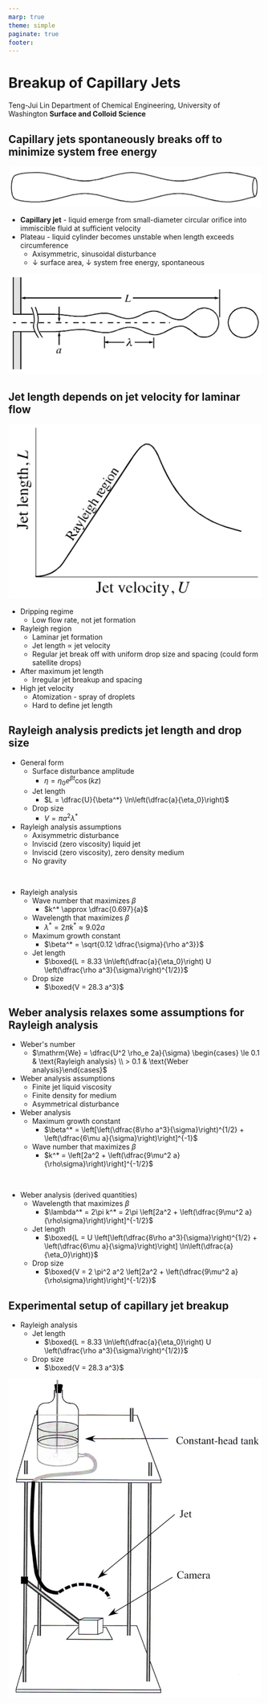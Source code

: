 ```yaml
---
marp: true
theme: simple
paginate: true
footer:
---
```


<!-- headingDivider: 2 -->
<!-- _class: cover -->
# Breakup of Capillary Jets

Teng-Jui Lin
Department of Chemical Engineering, University of Washington
**Surface and Colloid Science**

## Capillary jets spontaneously breaks off to minimize system free energy

![width:600px center](axisymmetric-disturbance.png)

- **Capillary jet** - liquid emerge from small-diameter circular orifice into immiscible fluid at sufficient velocity
- Plateau - liquid cylinder becomes unstable when length exceeds circumference
  - Axisymmetric, sinusoidal disturbance
  - $\downarrow$ surface area, $\downarrow$ system free energy, spontaneous

![height:250px center](jet-breakup.png)

## Jet length depends on jet velocity for laminar flow
<!-- _class: twocol -->
![height:400px center](jet-length-on-velocity.png)

- Dripping regime
  - Low flow rate, not jet formation
- Rayleigh region
  - Laminar jet formation
  - Jet length $\propto$ jet velocity
  - Regular jet break off with uniform drop size and spacing (could form satellite drops)
- After maximum jet length
  - Irregular jet breakup and spacing
- High jet velocity
  - Atomization - spray of droplets
  - Hard to define jet length

## Rayleigh analysis predicts jet length and drop size
<!-- _class: twocol -->
- General form
  - Surface disturbance amplitude
    - $\eta = \eta_0 e^{\beta t} \cos(kz)$
  - Jet length
    - $L = \dfrac{U}{\beta^*} \ln\left(\dfrac{a}{\eta_0}\right)$
  - Drop size
    - $V = \pi a^2 \lambda^*$
- Rayleigh analysis assumptions
  - Axisymmetric disturbance
  - Inviscid (zero viscosity) liquid jet
  - Inviscid (zero viscosity), zero density medium
  - No gravity

&nbsp;

- Rayleigh analysis
  - Wave number that maximizes $\beta$
    - $k^* \approx \dfrac{0.697}{a}$
  - Wavelength that maximizes $\beta$
    - $\lambda^* = 2\pi k^* \approx 9.02a$
  - Maximum growth constant
    - $\beta^* = \sqrt{0.12 \dfrac{\sigma}{\rho a^3}}$
  - Jet length
    - $\boxed{L = 8.33 \ln\left(\dfrac{a}{\eta_0}\right) U \left(\dfrac{\rho a^3}{\sigma}\right)^{1/2}}$
  - Drop size
    - $\boxed{V = 28.3 a^3}$


## Weber analysis relaxes some assumptions for Rayleigh analysis
<!-- _class: twocol -->
- Weber's number
  - $\mathrm{We} = \dfrac{U^2 \rho_e 2a}{\sigma} \begin{cases} \le 0.1 & \text{Rayleigh analysis} \\ > 0.1 & \text{Weber analysis}\end{cases}$
- Weber analysis assumptions
  - Finite jet liquid viscosity
  - Finite density for medium
  - Asymmetrical disturbance
- Weber analysis
  - Maximum growth constant
    - $\beta^* = \left[\left(\dfrac{8\rho a^3}{\sigma}\right)^{1/2} + \left(\dfrac{6\mu a}{\sigma}\right)\right]^{-1}$
  - Wave number that maximizes $\beta$
    - $k^* = \left[2a^2 + \left(\dfrac{9\mu^2 a}{\rho\sigma}\right)\right]^{-1/2}$

&nbsp;

- Weber analysis (derived quantities)
  - Wavelength that maximizes $\beta$
    - $\lambda^* = 2\pi k^* = 2\pi \left[2a^2 + \left(\dfrac{9\mu^2 a}{\rho\sigma}\right)\right]^{-1/2}$
  - Jet length
    - $\boxed{L = U \left[\left(\dfrac{8\rho a^3}{\sigma}\right)^{1/2} + \left(\dfrac{6\mu a}{\sigma}\right)\right] \ln\left(\dfrac{a}{\eta_0}\right)}$
  - Drop size
    - $\boxed{V = 2 \pi^2 a^2 \left[2a^2 + \left(\dfrac{9\mu^2 a}{\rho\sigma}\right)\right]^{-1/2}}$

## Experimental setup of capillary jet breakup
<!-- _class: twocol -->
- Rayleigh analysis
  - Jet length
    - $\boxed{L = 8.33 \ln\left(\dfrac{a}{\eta_0}\right) U \left(\dfrac{\rho a^3}{\sigma}\right)^{1/2}}$
  - Drop size
    - $\boxed{V = 28.3 a^3}$

![height:700px center](experiment-setup.png)